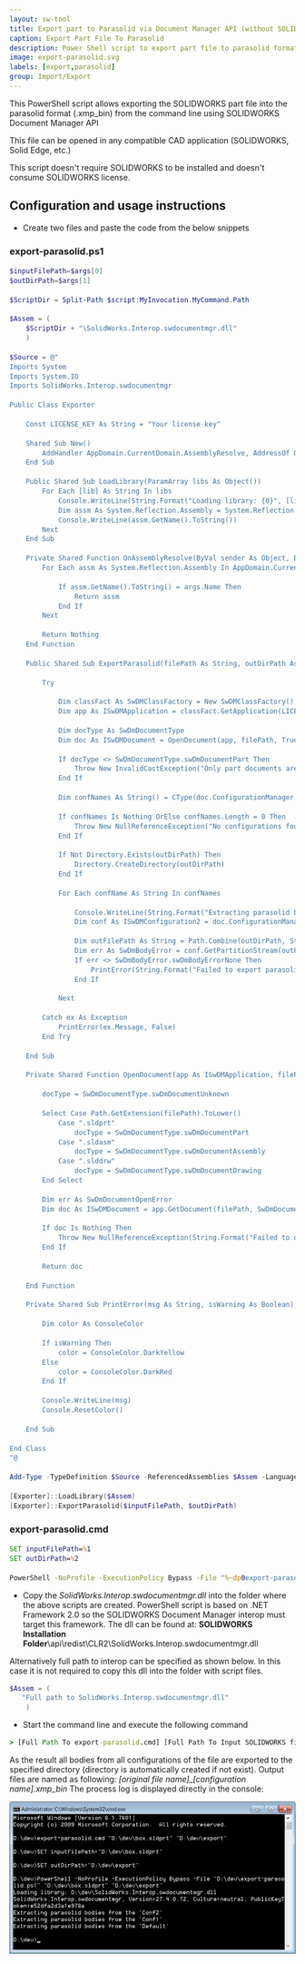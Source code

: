 ```yaml
---
layout: sw-tool
title: Export part to Parasolid via Document Manager API (without SOLIDWORKS)
caption: Export Part File To Parasolid
description: Power Shell script to export part file to parasolid format (.xmp_bin) from command line via Document Manager API (without SOLIDWORKS)
image: export-parasolid.svg
labels: [export,parasolid]
group: Import/Export
---
```

This PowerShell script allows exporting the SOLIDWORKS part file into the parasolid format (.xmp_bin) from the command line using SOLIDWORKS Document Manager API

This file can be opened in any compatible CAD application (SOLIDWORKS, Solid Edge, etc.)

This script doesn't require SOLIDWORKS to be installed and doesn't consume SOLIDWORKS license.

## Configuration and usage instructions

* Create two files and paste the code from the below snippets

### export-parasolid.ps1

~~~ ps1
$inputFilePath=$args[0]
$outDirPath=$args[1]

$ScriptDir = Split-Path $script:MyInvocation.MyCommand.Path

$Assem = ( 
    $ScriptDir + "\SolidWorks.Interop.swdocumentmgr.dll"
    ) 
    
$Source = @"
Imports System
Imports System.IO
Imports SolidWorks.Interop.swdocumentmgr

Public Class Exporter

    Const LICENSE_KEY As String = "Your license key"

    Shared Sub New()
        AddHandler AppDomain.CurrentDomain.AssemblyResolve, AddressOf OnAssemblyResolve
    End Sub

    Public Shared Sub LoadLibrary(ParamArray libs As Object())
        For Each [lib] As String In libs
            Console.WriteLine(String.Format("Loading library: {0}", [lib]))
            Dim assm As System.Reflection.Assembly = System.Reflection.Assembly.LoadFrom([lib])
            Console.WriteLine(assm.GetName().ToString())
        Next
    End Sub

    Private Shared Function OnAssemblyResolve(ByVal sender As Object, ByVal args As ResolveEventArgs) As System.Reflection.Assembly
        For Each assm As System.Reflection.Assembly In AppDomain.CurrentDomain.GetAssemblies()

            If assm.GetName().ToString() = args.Name Then
                Return assm
            End If
        Next

        Return Nothing
    End Function
    
    Public Shared Sub ExportParasolid(filePath As String, outDirPath As String)

        Try
        
            Dim classFact As SwDMClassFactory = New SwDMClassFactory()
            Dim app As ISwDMApplication = classFact.GetApplication(LICENSE_KEY)

            Dim docType As SwDmDocumentType
            Dim doc As ISwDMDocument = OpenDocument(app, filePath, True, docType)

            If docType <> SwDmDocumentType.swDmDocumentPart Then
                Throw New InvalidCastException("Only part documents are supported")
            End If

            Dim confNames As String() = CType(doc.ConfigurationManager.GetConfigurationNames(), String())

            If confNames Is Nothing OrElse confNames.Length = 0 Then
                Throw New NullReferenceException("No configurations found")
            End If

            If Not Directory.Exists(outDirPath) Then
                Directory.CreateDirectory(outDirPath)
            End If

            For Each confName As String In confNames

                Console.WriteLine(String.Format("Extracting parasolid bodies from the '{0}'", confName))
                Dim conf As ISwDMConfiguration2 = doc.ConfigurationManager.GetConfigurationByName(confName)

                Dim outFilePath As String = Path.Combine(outDirPath, String.Format("{0}_{1}.xmp_bin", Path.GetFileNameWithoutExtension(filePath), confName))
                Dim err As SwDmBodyError = conf.GetPartitionStream(outFilePath)
                If err <> SwDmBodyError.swDmBodyErrorNone Then
                    PrintError(String.Format("Failed to export parasolid body of '{1}' in '{2}'", confName, filePath), True)
                End If

            Next
        
        Catch ex As Exception
            PrintError(ex.Message, False)
        End Try

    End Sub

    Private Shared Function OpenDocument(app As ISwDMApplication, filePath As String, [readOnly] As Boolean, Optional ByRef docType As SwDmDocumentType = SwDmDocumentType.swDmDocumentUnknown) As ISwDMDocument

        docType = SwDmDocumentType.swDmDocumentUnknown

        Select Case Path.GetExtension(filePath).ToLower()
            Case ".sldprt"
                docType = SwDmDocumentType.swDmDocumentPart
            Case ".sldasm"
                docType = SwDmDocumentType.swDmDocumentAssembly
            Case ".slddrw"
                docType = SwDmDocumentType.swDmDocumentDrawing
        End Select

        Dim err As SwDmDocumentOpenError
        Dim doc As ISwDMDocument = app.GetDocument(filePath, SwDmDocumentType.swDmDocumentPart, [readOnly], err)

        If doc Is Nothing Then
            Throw New NullReferenceException(String.Format("Failed to open document: {0}", err))
        End If

        Return doc

    End Function
    
    Private Shared Sub PrintError(msg As String, isWarning As Boolean)
        
        Dim color As ConsoleColor
        
        If isWarning Then
            color = ConsoleColor.DarkYellow
        Else
            color = ConsoleColor.DarkRed
        End If
        
        Console.WriteLine(msg)
        Console.ResetColor()
        
    End Sub

End Class
"@

Add-Type -TypeDefinition $Source -ReferencedAssemblies $Assem -Language VisualBasic

[Exporter]::LoadLibrary($Assem)
[Exporter]::ExportParasolid($inputFilePath, $outDirPath)
~~~



### export-parasolid.cmd

~~~ cmd
SET inputFilePath=%1
SET outDirPath=%2

PowerShell -NoProfile -ExecutionPolicy Bypass -File "%~dp0export-parasolid.ps1" %inputFilePath% %outDirPath%
~~~



* Copy the *SolidWorks.Interop.swdocumentmgr.dll* into the folder where the above scripts are created. PowerShell script is based on .NET Framework 2.0 so the SOLIDWORKS Document Manager interop must target this framework. The dll can be found at: **SOLIDWORKS Installation Folder**\api\redist\CLR2\SolidWorks.Interop.swdocumentmgr.dll

Alternatively full path to interop can be specified as shown below. In this case it is not required to copy this dll into the folder with script files.

~~~ ps1
$Assem = ( 
   "Full path to SolidWorks.Interop.swdocumentmgr.dll"
    ) 
~~~

* Start the command line and execute the following command

~~~ bat
> [Full Path To export-parasolid.cmd] [Full Path To Input SOLIDWORKS file] [Full Path to output directory]
~~~

As the result all bodies from all configurations of the file are exported to the specified directory (directory is automatically created if not exist). Output files are named as following: *[original file name]_[configuration name].xmp_bin* The process log is displayed directly in the console:

![Parasolid export console output](export-parasolid-console-output.png)